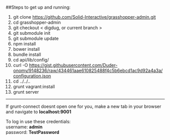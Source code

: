 ##Steps to get up and running:

1. git clone https://github.com/Solid-Interactive/grasshopper-admin.git
2. cd grasshopper-admin
3. git checkout < digdug, or current branch >
4. git submodule init
5. git submodule update
6. npm install
7. bower install
8. bundle install
9. cd api/lib/config/
10. curl -O https://gist.githubusercontent.com/Duder-onomy/9148236/raw/434461aae610825488f4c5b6ebcd1ac9d92a4a3a/configuration.json
11. cd ../../..
12. grunt vagrant:install
13. grunt server

___

If grunt-connect doesnt open one for you, make a new tab in your browser and navigate to **localhost:9001**

To log in use these credentials:  
    username: **admin**  
    password: **TestPassword**    
